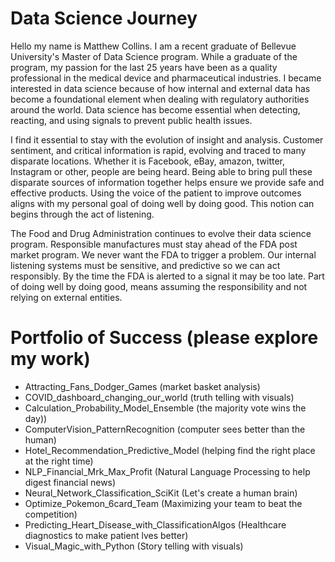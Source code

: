 # Data Science Journey
Hello my name is Matthew Collins. I am a recent graduate of Bellevue University's Master of Data Science program. While a graduate of the program, my passion for the last 25 years have been as a quality professional in the medical device and pharmaceutical industries. I became interested in data science because of how internal and external data has become a foundational element when dealing with regulatory authorities around the world. Data science has become essential when detecting, reacting, and using signals to prevent public health issues.

I find it essential to stay with the evolution of insight and analysis. Customer sentiment, and critical information is rapid, evolving and traced to many disparate locations. Whether it is Facebook, eBay, amazon, twitter, Instagram or other, people are being heard. Being able to bring pull these disparate sources of information together helps ensure we provide safe and effective products. Using the voice of the patient to improve outcomes aligns with my personal goal of doing well by doing good. This notion can begins through the act of listening.

The Food and Drug Administration continues to evolve their data science program. Responsible manufactures must stay ahead of the FDA post market program. We never want the FDA to trigger a problem. Our internal listening systems must be sensitive, and predictive so we can act responsibly. By the time the FDA is alerted to a signal it may be too late. Part of doing well by doing good, means assuming the responsibility and not relying on external entities.

# Portfolio of Success (please explore my work)
- Attracting_Fans_Dodger_Games (market basket analysis)
- COVID_dashboard_changing_our_world (truth telling with visuals)
- Calculation_Probability_Model_Ensemble (the majority vote wins the day))
- ComputerVision_PatternRecognition (computer sees better than the human)
- Hotel_Recommendation_Predictive_Model (helping find the right place at the right time)
- NLP_Financial_Mrk_Max_Profit (Natural Language Processing to help digest financial news)
- Neural_Network_Classification_SciKit (Let's create a human brain)
- Optimize_Pokemon_6card_Team (Maximizing your team to beat the competition)
- Predicting_Heart_Disease_with_ClassificationAlgos (Healthcare diagnostics to make patient lves better)
- Visual_Magic_with_Python (Story telling with visuals)
